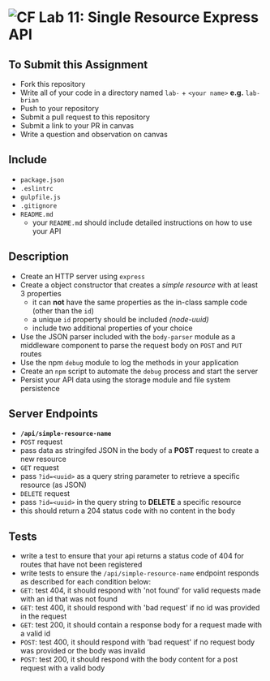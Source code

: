 ![CF](https://camo.githubusercontent.com/70edab54bba80edb7493cad3135e9606781cbb6b/687474703a2f2f692e696d6775722e636f6d2f377635415363382e706e67) Lab 11: Single Resource Express API
===

## To Submit this Assignment
  * Fork this repository
  * Write all of your code in a directory named `lab-` + `<your name>` **e.g.** `lab-brian`
  * Push to your repository
  * Submit a pull request to this repository
  * Submit a link to your PR in canvas
  * Write a question and observation on canvas

## Include
  * `package.json`
  * `.eslintrc`
  * `gulpfile.js`
  * `.gitignore`
  * `README.md`
    * your `README.md` should include detailed instructions on how to use your API

## Description
  * Create an HTTP server using `express`
  * Create a object constructor that creates a _simple resource_ with at least 3 properties
    * it can **not** have the same properties as the in-class sample code (other than the `id`)
    * a unique `id` property should be included *(node-uuid)*
    * include two additional properties of your choice
  * Use the JSON parser included with the `body-parser` module as a middleware component to parse the request body on `POST` and `PUT` routes
  * Use the npm `debug` module to log the methods in your application
  * Create an `npm` script to automate the `debug` process and start the server
  * Persist your API data using the storage module and file system persistence

## Server Endpoints
  * **`/api/simple-resource-name`**
  * `POST` request
   * pass data as stringifed JSON in the body of a **POST** request to create a new resource
  * `GET` request
   * pass `?id=<uuid>` as a query string parameter to retrieve a specific resource (as JSON)
  * `DELETE` request
   * pass `?id=<uuid>` in the query string to **DELETE** a specific resource
   * this should return a 204 status code with no content in the body

## Tests
  * write a test to ensure that your api returns a status code of 404 for routes that have not been registered
  * write tests to ensure the `/api/simple-resource-name` endpoint responds as described for each condition below:
   * `GET`: test 404, it should respond with 'not found' for valid requests made with an id that was not found
   * `GET`: test 400, it should respond with 'bad request' if no id was provided in the request
   * `GET`: test 200, it should contain a response body for a request made with a valid id
   * `POST`: test 400, it should respond with 'bad request' if no request body was provided or the body was invalid
   * `POST`: test 200, it should respond with the body content for a post request with a valid body

